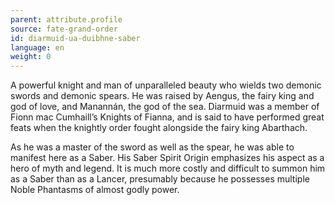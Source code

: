 ```yaml
---
parent: attribute.profile
source: fate-grand-order
id: diarmuid-ua-duibhne-saber
language: en
weight: 0
---
```


A powerful knight and man of unparalleled beauty who wields two demonic swords and demonic spears. He was raised by Aengus, the fairy king and god of love, and Manannán, the god of the sea. Diarmuid was a member of Fionn mac Cumhaill’s Knights of Fianna, and is said to have performed great feats when the knightly order fought alongside the fairy king Abarthach.

As he was a master of the sword as well as the spear, he was able to manifest here as a Saber. His Saber Spirit Origin emphasizes his aspect as a hero of myth and legend. It is much more costly and difficult to summon him as a Saber than as a Lancer, presumably because he possesses multiple Noble Phantasms of almost godly power.
